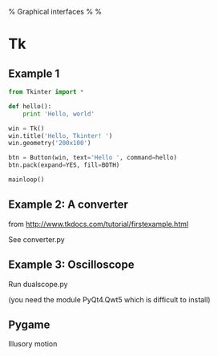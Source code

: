 % Graphical interfaces
%
%


# Tk

## Example 1

```python
from Tkinter import *

def hello(): 
	print 'Hello, world'

win = Tk() 
win.title('Hello, Tkinter! ')
win.geometry('200x100') 

btn = Button(win, text='Hello ', command=hello)
btn.pack(expand=YES, fill=BOTH)

mainloop()
```

## Example 2: A converter 

from http://www.tkdocs.com/tutorial/firstexample.html

See converter.py

## Example 3: Oscilloscope

Run dualscope.py

(you need the module PyQt4.Qwt5 which is difficult to install)


## Pygame

Illusory motion



